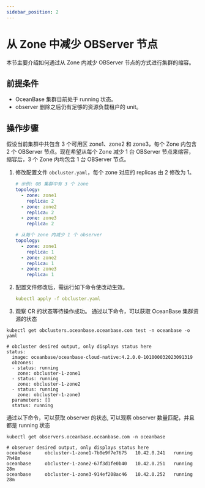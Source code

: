 ```yaml
---
sidebar_position: 2
---
```


# 从 Zone 中减少 OBServer 节点

本节主要介绍如何通过从 Zone 内减少 OBServer 节点的方式进行集群的缩容。

## 前提条件

* OceanBase 集群目前处于 running 状态。
* observer 删除之后仍有足够的资源负载租户的 unit。

## 操作步骤

假设当前集群中共包含 3 个可用区 zone1、zone2 和 zone3，每个 Zone 内包含 2 个 OBServer 节点。现在希望从每个 Zone 减少 1 台 OBServer 节点来缩容，缩容后，3 个 Zone 内均包含 1 台 OBServer 节点。

1. 修改配置文件 `obcluster.yaml`，每个 zone 对应的 replicas 由 2 修改为 1。

    ```yaml
    # 示例: OB 集群中有 3 个 zone
    topology:
      - zone: zone1
        replica: 2
      - zone: zone2
        replica: 2
      - zone: zone3
        replica: 2

    # 从每个 zone 内减少 1 个 observer
    topology:
      - zone: zone1
        replica: 1
      - zone: zone2
        replica: 1
      - zone: zone3
        replica: 1  
    ```

2. 配置文件修改后，需运行如下命令使改动生效。

    ```yaml
    kubectl apply -f obcluster.yaml
    ```

3. 观察 CR 的状态等待操作成功。
通过以下命令，可以获取 OceanBase 集群资源的状态

```shell
kubectl get obclusters.oceanbase.oceanbase.com test -n oceanbase -o yaml

# obcluster desired output, only displays status here
status:
  image: oceanbase/oceanbase-cloud-native:4.2.0.0-101000032023091319
  obzones:
  - status: running
    zone: obcluster-1-zone1
  - status: running
    zone: obcluster-1-zone2
  - status: running
    zone: obcluster-1-zone3
  parameters: []
  status: running
```

通过以下命令，可以获取 observer 的状态, 可以观察 observer 数量匹配，并且都是 running 状态

```
kubectl get observers.oceanbase.oceanbase.com -n oceanbase

# observer desired output, only displays status here
oceanbase     obcluster-1-zone1-7b0e9f7e7675   10.42.0.241   running   7h48m
oceanbase     obcluster-1-zone2-67f3d1fe0b40   10.42.0.251   running   28m
oceanbase     obcluster-1-zone3-914ef208ac46   10.42.0.252   running   28m
```
